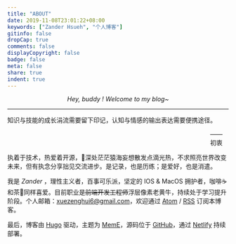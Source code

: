 ```yaml
---
title: "ABOUT"
date: 2019-11-08T23:01:22+08:00
keywords: ["Zander Hsueh", "个人博客"]
gitinfo: false
dropCap: true
comments: false
displayCopyright: false
badge: false
meta: false
share: true
indent: true
---
```


<center><em>Hey, buddy ! Welcome to my blog~</em></center>

---

知识与技能的成长涓流需要留下印记，认知与情感的输出表达需要便携途径。

<style>
  .right{
    margin: 1em 0 1em 33em;
  }
</style>

<div id="right" class="right">—— 初衷</div>

执着于技术，热爱着开源，深处茫茫猿海妄想散发点滴光热，不求照亮世界改变未来，但有执念分享拙见交流进步。是记录，也是历练；是爱好，也是消遣。

我是 *Zander* ，理性主义者，百事可乐派，坚定的 IOS & MacOS 拥护者，咖啡☕️和茶🍵同样喜爱。目前职业是~~前端开发工程师~~浮层像素老黄牛，持续处于学习提升阶段。个人邮箱：[xuezenghui6@gmail.com](mailto:xuezenghui6@gmail.com)，欢迎通过 [Atom](https://xuezenghui.com/atom.xml) / [RSS](https://xuezenghui.com/rss.xml) 订阅本博客。

最后，博客由 [Hugo](https://gohugo.io/) 驱动，主题为 [MemE](https://github.com/reuixiy/hugo-theme-meme)，源码位于 [GitHub](https://github.com/Xuezenghuigithub/xuezenghui.com)，通过 [Netlify](https://www.netlify.com/) 持续部署。
